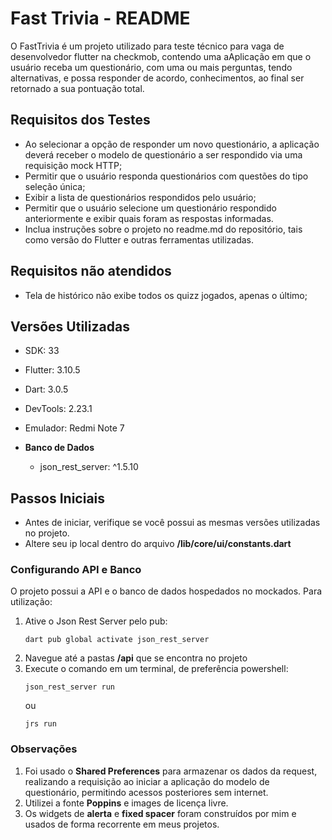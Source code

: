 # Fast Trivia - README

O FastTrivia é um projeto utilizado para teste técnico para vaga de desenvolvedor flutter na checkmob, contendo uma aAplicação em que o usuário receba um questionário, com uma ou mais perguntas, tendo alternativas, e possa responder de acordo, conhecimentos, ao final ser retornado a sua pontuação total.

## Requisitos dos Testes

- Ao selecionar a opção de responder um novo questionário, a aplicação deverá receber o modelo de questionário a ser respondido via uma requisição mock HTTP;
- Permitir que o usuário responda questionários com questões do tipo seleção única;
- Exibir a lista de questionários respondidos pelo usuário;
- Permitir que o usuário selecione um questionário respondido anteriormente e exibir quais foram as respostas informadas.
- Inclua instruções sobre o projeto no readme.md do repositório, tais como versão do Flutter e outras ferramentas utilizadas.

## Requisitos não atendidos

- Tela de histórico não exibe todos os quizz jogados, apenas o último;


## Versões Utilizadas

- SDK: 33
- Flutter: 3.10.5
- Dart: 3.0.5
- DevTools: 2.23.1
- Emulador: Redmi Note 7

- **Banco de Dados**
  - json_rest_server: ^1.5.10

## Passos Iniciais

- Antes de iniciar, verifique se você possui as mesmas versões utilizadas no projeto.
- Altere seu ip local dentro do arquivo **/lib/core/ui/constants.dart** 

### Configurando API e Banco

O projeto possui a API e o banco de dados hospedados no mockados. Para utilização:

1. Ative o Json Rest Server pelo pub:
   ```
   dart pub global activate json_rest_server
   ```
2. Navegue até a pastas **/api** que se encontra no projeto
3. Execute o comando em um terminal, de preferência powershell:
   ```
   json_rest_server run
   ```
   ou
   ```
   jrs run
   ```

### Observações

1. Foi usado o **Shared Preferences** para armazenar os dados da request, realizando a requisição ao iniciar a aplicação do modelo de questionário, permitindo acessos posteriores sem internet.
2. Utilizei a fonte **Poppins** e images de licença livre.
3. Os widgets de **alerta** e **fixed spacer** foram construídos por mim e usados de forma recorrente em meus projetos.
